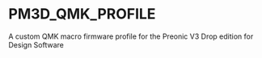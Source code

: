 # PM3D_QMK_PROFILE
A custom QMK macro firmware profile for the Preonic V3 Drop edition for Design Software
